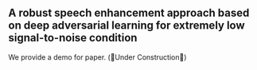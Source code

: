 ## A robust speech enhancement approach based on deep adversarial learning for extremely low signal-to-noise condition

We provide a demo for paper. (🚧Under Construction🚧) 